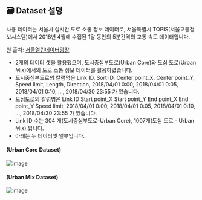 ## 🗃️ Dataset 설명 ##
사용 데이터는 서울시 실시간 도로 소통 정보 데이터로, 서울특별시 TOPIS(서울교통정보시스템)에서 2018년 4월에 수집된 1달 동안의 5분간격의 교통 속도 데이터입니다.

원 출처: [서울열린데이터광장](https://data.seoul.go.kr)

- 2개의 데이터 셋을 활용했으며, 도시중심부도로(Urban Core)와 도심 도로(Urban Mix)에서의 도로 소통 정보 데이터를 활용하였습니다.
- 도시중심부도로의 칼럼명은 Link ID,	Sort ID,	Center point_X,	Center point_Y,	Speed limit,	Length,	Direction,	2018/04/01 0:00,	2018/04/01 0:05,	2018/04/01 0:10, ..., 2018/04/30 23:55 가 있습니다.
- 도심도로의 칼럼명은 Link ID	Start point_X	Start point_Y	End point_X	End point_Y	Speed limit, 2018/04/01 0:00,	2018/04/01 0:05,	2018/04/01 0:10, ..., 2018/04/30 23:55 가 있습니다.
- Link ID 수는 304 개(도시중심부도로-Urban Core),  1007개(도심 도로 - Urban Mix) 입니다.
- 아래는 두 데이터셋 일부입니다.
#### (Urban Core Dataset)
![image](https://github.com/user-attachments/assets/1ef025f5-00b3-4004-82a7-6b7a690d7b89)
#### (Urban Mix Dataset)
![image](https://github.com/user-attachments/assets/7256e32c-cc5c-4f75-8730-b73b75dded3a)
